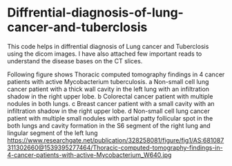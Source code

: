 # Diffrential-diagnosis-of-lung-cancer-and-tuberclosis

This code helps in diffrential diagnosis of Lung cancer and Tuberclosis using the dicom images. I have also attached few important reads to understand the disease bases on the CT slices.

Following figure shows Thoracic computed tomography findings in 4 cancer patients with active Mycobacterium tuberculosis. a Non-small cell lung cancer patient with a thick wall cavity in the left lung with an infiltration shadow in the right upper lobe. b Colorectal cancer patient with multiple nodules in both lungs. c Breast cancer patient with a small cavity with an infiltration shadow in the right upper lobe. d Non-small cell lung cancer patient with multiple small nodules with partial patty follicular spot in the both lungs and cavity formation in the S6 segment of the right lung and lingular segment of the left lung
https://www.researchgate.net/publication/328258081/figure/fig1/AS:681087311302660@1539395277464/Thoracic-computed-tomography-findings-in-4-cancer-patients-with-active-Mycobacterium_W640.jpg
